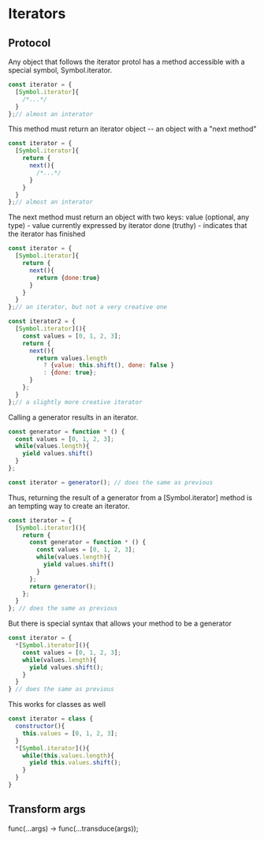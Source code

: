 # Iterators

## Protocol

Any object that follows the iterator protol has a method accessible with a special symbol, Symbol.iterator.

```javascript
const iterator = {
  [Symbol.iterator]{
    /*...*/
  }
};// almost an interator
```

This method must return an iterator object -- an object with a "next method"

```javascript
const iterator = {
  [Symbol.iterator]{
    return {
      next(){
        /*...*/
      }
    }
  }
};// almost an interator
```

The next method must return an object with two keys:
  value (optional, any type) - value currently expressed by iterator
  done (truthy) - indicates that the iterator has finished

```javascript
const iterator = {
  [Symbol.iterator]{
    return {
      next(){
        return {done:true}
      }
    }
  }
};// an iterator, but not a very creative one
```

```javascript
const iterator2 = {
  [Symbol.iterator](){
    const values = [0, 1, 2, 3];
    return {
      next(){
        return values.length
          ? {value: this.shift(), done: false }
          : {done: true};
      }
    };
  }
};// a slightly more creative iterator
```

Calling a generator results in an iterator.

```javascript
const generator = function * () {
  const values = [0, 1, 2, 3];
  while(values.length){
    yield values.shift()
  }
};

const iterator = generator(); // does the same as previous
```

Thus, returning the result of a generator from a [Symbol.iterator] method
is an tempting way to create an iterator.

```javascript
const iterator = {
  [Symbol.iterator](){
    return {
      const generator = function * () {
        const values = [0, 1, 2, 3];
        while(values.length){
          yield values.shift()
        }
      };
      return generator();
    };
  }
}; // does the same as previous
```

But there is special syntax that allows your method to be a generator
```javascript
const iterator = {
  *[Symbol.iterator](){
    const values = [0, 1, 2, 3];
    while(values.length){
      yield values.shift();
    }
  }
} // does the same as previous
```

This works for classes as well

```javascript
const iterator = class {
  constructor(){
    this.values = [0, 1, 2, 3];
  }
  *[Symbol.iterator](){
    while(this.values.length){
      yield this.values.shift();
    }
  }
}
```

## Transform args

func(...args) -> func(...transduce(args));